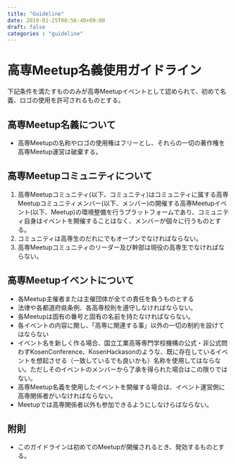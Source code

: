```yaml
---
title: "Guideline"
date: 2019-01-25T00:56:40+09:00
draft: false
categories : "guideline"
---
```


# 高専Meetup名義使用ガイドライン

下記条件を満たすもののみが高専Meetupイベントとして認められて、初めて名義、ロゴの使用を許可されるものとする。

## 高専Meetup名義について

+ 高専Meetupの名称やロゴの使用権はフリーとし、それらの一切の著作権を高専Meetup運営は破棄する。

## 高専Meetupコミュニティについて

1. 高専Meetupコミュニティ(以下、コミュニティ)はコミュニティに属する高専Meetupコミュニティメンバー(以下、メンバー)の開催する高専Meetupイベント(以下、Meetup)の環境整備を行うプラットフォームであり、コミュニティ自身はイベントを開催することはなく、メンバーが個々に行うものとする。
1. コミュニティは高専生のだれにでもオープンでなければならない。
1. 高専Meetupコミュニティのリーダー及び幹部は現役の高専生でなければならない。

## 高専Meetupイベントについて

+ 各Meetup主催者または主催団体が全ての責任を負うものとする
+ 法律や各都道府県条例、各高専校則を遵守しなければならない。
+ 各Meetupは固有の番号と固有の名前を持たなければならない。
+ 各イベントの内容に関し、「高専に関連する事」以外の一切の制約を設けてはならない
+ イベント名を新しく作る場合、国立工業高等専門学校機構の公式・非公式問わずKosenConference、KosenHackasonのような、既に存在しているイベントを想起させる（一致しているでも良いかも）名称を使用してはならない。ただしそのイベントのメンバーから了承を得られた場合はこの限りではない。
+ 高専Meetup名義を使用したイベントを開催する場合は、イベント運営側に高専関係者がいなければならない。
+ Meetupでは高専関係者以外も参加できるようにしなけらばならない。

## 附則

+ このガイドラインは初めてのMeetupが開催されるとき、発効するものとする。
